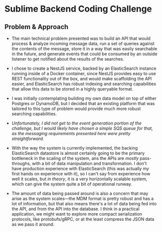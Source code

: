# Sublime Backend Coding Challenge

## Problem & Approach
- The main technical problem presented was to build an API that would process & analyze incoming message data, run a set 
of queries against the contents of the message, store it in a way that was easily searchable in the future, and generate
events that could be consumed by an outside listener to get notified about the results of the searches.

- I chose to create a NestJS service, backed by an ElasticSearch instance running inside of a Docker container, since NestJS
provides easy to use REST functionality out of the box, and would make scaffolding the API easier, and ElasticSearch
has robust indexing and searching capabilities that allow this data to be stored in a highly queryable format.

- I was initially contemplating building my own data model on top of either Postgres or DynamoDB, but I decided that
an existing platform that was tailored to this type of problem would provide much more robust searching capabilities.

- *Unfortunately, I did not get to the event generation portion of the challenge, but I would likely have chosen a 
simple SQS queue for that, as the messaging requirements presented here were pretty straightforward.*

- With the way the system is currently implemented, the backing ElasticSearch datastore is almost certainly going to 
be the primary bottleneck in the scaling of the system, ans the APIs are *mostly* pass-throughs, with a bit of data
manipulation and transformation. I don't have production experience with ElasticSearch (this was actually my first
hands on experience with it), so I can't say from experience how well it scales, but *in theory*, it is a very 
horizontally scalable system, which can give the system quite a bit of operational runway. 

- The amount of data being passed around is also a concern that may arise as the system scales—the MDM format is pretty robust and has a lot of 
information, but that also means there's a lot of data being fed into the API, and from the API into the database. I think
in a practical application, we might want to explore more compact serialization protocols, like protobufs/gRPC, or at the 
least compress the JSON data as we pass it around.
